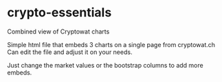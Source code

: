 # crypto-essentials
Combined view of Cryptowat charts


Simple html file that embeds 3 charts on a single page from cryptowat.ch
Can edit the file and adjust it on your needs.

Just change the market values or the bootstrap columns to add more embeds.
